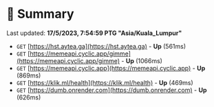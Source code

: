 # 📖 Summary
Last updated: **17/5/2023, 7:54:59 PTG "Asia/Kuala_Lumpur"**

- `GET` [https://hst.aytea.ga](https://hst.aytea.ga) - **Up** (561ms)
- `GET` [https://memeapi.cyclic.app/gimme](https://memeapi.cyclic.app/gimme) - **Up** (1066ms)
- `GET` [https://memeapi.cyclic.app](https://memeapi.cyclic.app) - **Up** (869ms)
- `GET` [https://klik.ml/health](https://klik.ml/health) - **Up** (469ms)
- `GET` [https://dumb.onrender.com](https://dumb.onrender.com) - **Up** (626ms)
